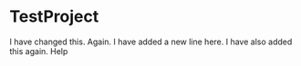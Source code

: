 # TestProject
I have changed this. Again.
I have added a new line here.
I have also added this again. Help